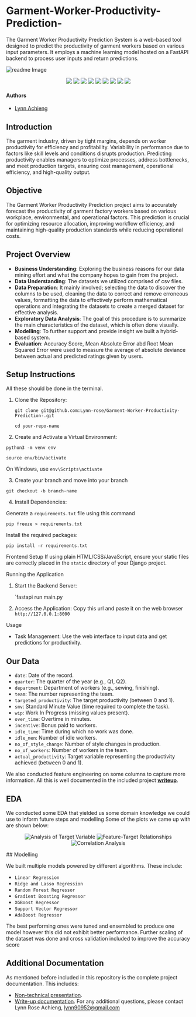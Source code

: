 # Garment-Worker-Productivity-Prediction-
The Garment Worker Productivity Prediction System is a web-based tool designed to predict the productivity of garment workers based on various input parameters. It employs a machine learning model hosted on a FastAPI backend to process user inputs and return predictions.
<p>
    <img src="https://github.com/Lynn-rose/Garment-Worker-Productivity-Prediction-/blob/main/app/static/images/garment.jpeg" alt="readme Image"/>
</p>
<p align="center">
    <img src="https://img.shields.io/badge/-scikit--learn-F7931E?logo=scikit-learn&logoColor=white&style=flat-square">
    <img src="https://img.shields.io/badge/-Surprise-4B0082?logo=python&logoColor=white&style=flat-square">
    <img src="https://img.shields.io/badge/-Vercel-FF4B4B?logo=vercel&logoColor=white&style=flat-square">
    <img src="https://img.shields.io/badge/-Pandas-150458?logo=pandas&logoColor=white&style=flat-square">
    <img src="https://img.shields.io/badge/-NumPy-013243?logo=numpy&logoColor=white&style=flat-square">
    <img src="https://img.shields.io/badge/-NLTK-4EA94B?logo=python&logoColor=white&style=flat-square">
    <img src="https://img.shields.io/badge/-Seaborn-3776AB?logo=python&logoColor=white&style=flat-square">
    <img src="https://img.shields.io/badge/-Plotly-3F4F75?logo=plotly&logoColor=white&style=flat-square">
    <img src="https://img.shields.io/badge/-Django-3F4F75?logo=django&logoColor=white&style=flat-square">
</p>

#### Authors
* [Lynn Achieng](https://github.com/Lynn-rose)

## Introduction
The garment industry, driven by tight margins, depends on worker productivity for efficiency and profitability. Variability in performance due to factors like skill levels and conditions disrupts production. Predicting productivity enables managers to optimize processes, address bottlenecks, and meet production targets, ensuring cost management, operational efficiency, and high-quality output.

## Objective
The Garment Worker Productivity Prediction project aims to accurately forecast the productivity of garment factory workers based on various workplace, environmental, and operational factors. This prediction is crucial for optimizing resource allocation, improving workflow efficiency, and maintaining high-quality production standards while reducing operational costs.

## Project Overview
- **Business Understanding**: Exploring the business reasons for our data mining effort and what the company hopes to gain from the project.
- **Data Understanding**: The datasets we utilized comprised of csv files.
- **Data Preparation**: It mainly involved; selecting the data to discover the columns to be used, cleaning the data to correct and remove erroneous values, formatting the data to effectively perform mathematical operations and integrating the datasets to create a merged dataset for effective analysis.
- **Exploratory Data Analysis**: The goal of this procedure is to summarize the main characteristics of the dataset, which is often done visually.
- **Modelling**: To further support and provide insight we built a hybrid-based system.
- **Evaluation**: Accuracy Score, Mean Absolute Error abd Root Mean Squared Error were used to measure the average of absolute deviance between actual and predicted ratings given by users.

## Setup Instructions

All these should be done in the terminal.

1. Clone the Repository:

    `git clone git@github.com:Lynn-rose/Garment-Worker-Productivity-Prediction-.git`
    
     `cd your-repo-name`
     
2. Create and Activate a Virtual Environment:

 `python3 -m venv env`
 
 `source env/bin/activate`
 
 On Windows, use `env\Scripts\activate`
 
3. Create your branch and move into your branch

  `git checkout -b branch-name`
  
4. Install Dependencies:

Generate a `requirements.txt` file using this command

   `pip freeze > requirements.txt`
    
   Install the required packages:
    
   `pip install -r requirements.txt`

Frontend Setup
If using plain HTML/CSS/JavaScript, ensure your static files are correctly placed in the `static` directory of your Django project.

Running the Application
1. Start the Backend Server:

    `fastapi run main.py
    
2. Access the Application:
    Copy this url and paste it on the web browser `http://127.0.0.1:8000`

Usage
- Task Management: Use the web interface to input data and get predictions for productivity.

## Our Data
* `date`: Date of the record.
* `quarter`: The quarter of the year (e.g., Q1, Q2).
* `department`: Department of workers (e.g., sewing, finishing).
* `team`: The number representing the team.
* `targeted_productivity`: The target productivity (between 0 and 1).
* `smv`: Standard Minute Value (time required to complete the task).
* `wip`: Work In Progress (missing values present).
* `over_time`: Overtime in minutes.
* `incentive`: Bonus paid to workers.
* `idle_time`: Time during which no work was done.
* `idle_men`: Number of idle workers.
* `no_of_style_change`: Number of style changes in production.
* `no_of_workers`: Number of workers in the team.
* `actual_productivity`: Target variable representing the productivity achieved (between 0 and 1).

We also conducted feature engineering on some columns to capture more information. All this is well documented in the included project [**writeup**](https://github.com/Lynn-rose/Ecommerce-Recommender-System/blob/main/Documentation%20for%20Ecommerce%20recommendation%20System.docx.pdf).

## EDA

We conducted some EDA that yielded us some domain knowledge we could use to inform future steps and modelling
Some of the plots we came up with are shown below: 
<p align='center'>
    <img src="https://github.com/Lynn-rose/Garment-Worker-Productivity-Prediction-/blob/main/app/static/images/Screenshot%20from%202024-12-13%2005-50-43.png" alt="Analysis of Target Variable"/>
    <img src="https://github.com/Lynn-rose/Garment-Worker-Productivity-Prediction-/blob/main/app/static/images/Screenshot%20from%202024-12-13%2005-59-16.png" alt="Feature-Target Relationships"/>
    <img src="https://github.com/Lynn-rose/Garment-Worker-Productivity-Prediction-/blob/main/app/static/images/Screenshot%20from%202024-12-13%2006-10-05.png" alt="Correlation Analysis"/>
</p> 
## Modelling 

We built multiple models powered by different algorithms.
These include:
* `Linear Regression`
* `Ridge and Lasso Regression`
* `Random Forest Regressor`
* `Gradient Boosting Regressor`
* `XGBoost Regressor`
* `Support Vector Regressor`
* `AdaBoost Regressor`

The best performing ones were tuned and ensembled to produce one model however this did not exhibit better performance. Further scaling of the dataset was done and cross validation included to improve the accuracy score  

## Additional Documentation

As mentioned before included in this repository is the complete project documentation. This includes:
* [Non-technical presentation](https://github.com/Lynn-rose/Ecommerce-Recommender-System/blob/main/Ecommerce%20Recommender%20System.pdf).
* [Write-up documentation](https://github.com/Lynn-rose/Ecommerce-Recommender-System/blob/main/Documentation%20for%20Ecommerce%20recommendation%20System.docx.pdf).
For any additional questions, please contact Lynn Rose Achieng, lynn90952@gmail.com
